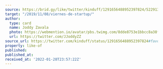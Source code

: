 ```yaml
---
source: https://brid.gy/like/twitter/kinduff/1291656488952397824/522913860
target: "/2019/11/08/viernes-de-startup/"
author:
  type: card
  name: Joddy Zavala
  photo: https://webmention.io/avatar/pbs.twimg.com/8dde8753e1bbcc8a38f57b1232730ca5584880e22e1e95d5152642d02e22fc08.jpg
  url: https://twitter.com/JJoddyZZ
source_url: https://twitter.com/kinduff/status/1291656488952397824#favorited-by-522913860
property: like-of
published: 
published_at: 
received_at: '2022-01-28T23:57:22Z'
---
```


